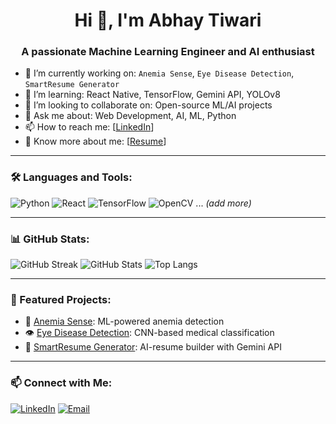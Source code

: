 <h1 align="center">Hi 👋, I'm Abhay Tiwari</h1>
<h3 align="center">A passionate Machine Learning Engineer and AI enthusiast</h3>

- 🔭 I’m currently working on: `Anemia Sense`, `Eye Disease Detection`, `SmartResume Generator`
- 🌱 I’m learning: React Native, TensorFlow, Gemini API, YOLOv8
- 👯 I’m looking to collaborate on: Open-source ML/AI projects
- 💬 Ask me about: Web Development, AI, ML, Python
- 📫 How to reach me: [[LinkedIn](https://www.linkedin.com/in/abhaytiwari30)]
- 📄 Know more about me: [[Resume](https://drive.google.com/file/d/1x1aV5M8_U96Lh98LMwbwX20yR1DjrKjV/view?usp=drive_link)]

---

### 🛠️ Languages and Tools:
![Python](https://img.shields.io/badge/Python-3670A0?style=for-the-badge&logo=python&logoColor=white)
![React](https://img.shields.io/badge/React-20232A?style=for-the-badge&logo=react&logoColor=61DAFB)
![TensorFlow](https://img.shields.io/badge/TensorFlow-FF6F00?style=for-the-badge&logo=TensorFlow&logoColor=white)
![OpenCV](https://img.shields.io/badge/OpenCV-27338e?style=for-the-badge&logo=opencv&logoColor=white)
... *(add more)*

---

### 📊 GitHub Stats:
![GitHub Streak](https://github-readme-streak-stats.herokuapp.com/?user=your-username&theme=radical)
![GitHub Stats](https://github-readme-stats.vercel.app/api?username=your-username&show_icons=true&theme=tokyonight)
![Top Langs](https://github-readme-stats.vercel.app/api/top-langs/?username=your-username&layout=compact&theme=tokyonight)

---

### 🚀 Featured Projects:
- 🔬 [Anemia Sense](https://github.com/yourusername/anemia-sense): ML-powered anemia detection
- 👁️ [Eye Disease Detection](https://github.com/yourusername/eye-disease-detection): CNN-based medical classification
- 📄 [SmartResume Generator](https://github.com/yourusername/smartresume): AI-resume builder with Gemini API

---

### 📫 Connect with Me:
[![LinkedIn](https://img.shields.io/badge/LinkedIn-blue?logo=linkedin&style=for-the-badge)](https://www.linkedin.com/in/abhaytiwari30/)
[![Email](https://img.shields.io/badge/Email-D14836?style=for-the-badge&logo=gmail&logoColor=white)](mailto:at3032003@gmail.com)



